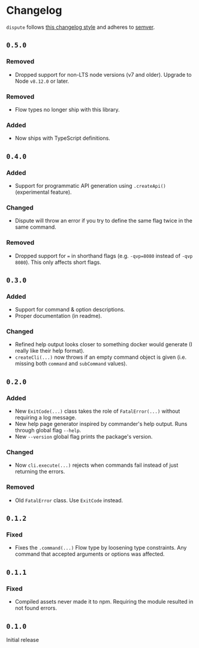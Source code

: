 # Changelog
`dispute` follows [this changelog style](https://keepachangelog.com/en/1.0.0/) and adheres to [semver](https://semver.org/).

## `0.5.0`
### Removed
- Dropped support for non-LTS node versions (v7 and older). Upgrade to Node
  `v8.12.0` or later.

### Removed
- Flow types no longer ship with this library.

### Added
- Now ships with TypeScript definitions.

## `0.4.0`
### Added
- Support for programmatic API generation using `.createApi()` (experimental feature).

### Changed
- Dispute will throw an error if you try to define the same flag twice in the same command.

### Removed
- Dropped support for `=` in shorthand flags (e.g. `-qvp=8080` instead of `-qvp 8080`). This only affects short flags.

## `0.3.0`
### Added
- Support for command & option descriptions.
- Proper documentation (in readme).

### Changed
- Refined help output looks closer to something docker would generate (I really like their help format).
- `createCli(...)` now throws if an empty command object is given (i.e. missing both `command` and `subCommand` values).

## `0.2.0`
### Added
- New `ExitCode(...)` class takes the role of `FatalError(...)` without requiring a log message.
- New help page generator inspired by commander's help output. Runs through global flag `--help`.
- New `--version` global flag prints the package's version.

### Changed
- Now `cli.execute(...)` rejects when commands fail instead of just returning the errors.

### Removed
- Old `FatalError` class. Use `ExitCode` instead.

## `0.1.2`
### Fixed
- Fixes the `.command(...)` Flow type by loosening type constraints. Any command that accepted arguments or options was affected.

## `0.1.1`
### Fixed
- Compiled assets never made it to npm. Requiring the module resulted in not found errors.

## `0.1.0`
Initial release
